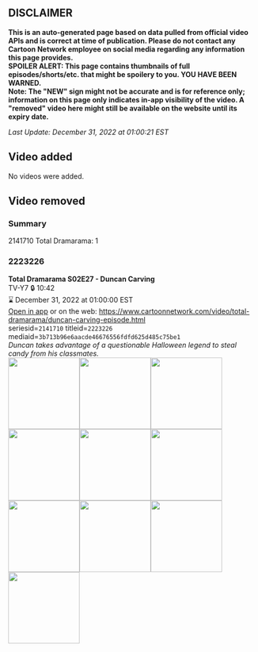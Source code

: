 ## DISCLAIMER
**This is an auto-generated page based on data pulled from official video APIs and is correct at time of publication. Please do not contact any Cartoon Network employee on social media regarding any information this page provides.**  
**SPOILER ALERT: This page contains thumbnails of full episodes/shorts/etc. that might be spoilery to you. YOU HAVE BEEN WARNED.**  
**Note: The "NEW" sign might not be accurate and is for reference only; information on this page only indicates in-app visibility of the video. A "removed" video here might still be available on the website until its expiry date.**  

_Last Update: December 31, 2022 at 01:00:21 EST_
## Video added
No videos were added.  
## Video removed
### Summary
2141710 Total Dramarama: 1  
### 2223226
**Total Dramarama S02E27 - Duncan Carving**  
TV-Y7 🔒 10:42  
⌛ December 31, 2022 at 01:00:00 EST  
[Open in app](https://cnvideo.sercomkc.org/redirector.html?type=cnapp&seriesid=2141710&titleid=2223226&mediaid=3b713b96e6aacde46676556fdfd625d485c75be1) or on the web: https://www.cartoonnetwork.com/video/total-dramarama/duncan-carving-episode.html  
seriesid=`2141710` titleid=`2223226` mediaid=`3b713b96e6aacde46676556fdfd625d485c75be1`  
_Duncan takes advantage of a questionable Halloween legend to steal candy from his classmates._  
<a href="https://s3.amazonaws.com/cartoonorchestrator/2223226_001_1280x720.jpg"><img src="https://s3.amazonaws.com/cartoonorchestrator/2223226_001_640x360.jpg" height="144px" /></a><a href="https://s3.amazonaws.com/cartoonorchestrator/2223226_002_1280x720.jpg"><img src="https://s3.amazonaws.com/cartoonorchestrator/2223226_002_640x360.jpg" height="144px" /></a><a href="https://s3.amazonaws.com/cartoonorchestrator/2223226_003_1280x720.jpg"><img src="https://s3.amazonaws.com/cartoonorchestrator/2223226_003_640x360.jpg" height="144px" /></a><a href="https://s3.amazonaws.com/cartoonorchestrator/2223226_004_1280x720.jpg"><img src="https://s3.amazonaws.com/cartoonorchestrator/2223226_004_640x360.jpg" height="144px" /></a><a href="https://s3.amazonaws.com/cartoonorchestrator/2223226_005_1280x720.jpg"><img src="https://s3.amazonaws.com/cartoonorchestrator/2223226_005_640x360.jpg" height="144px" /></a><a href="https://s3.amazonaws.com/cartoonorchestrator/2223226_006_1280x720.jpg"><img src="https://s3.amazonaws.com/cartoonorchestrator/2223226_006_640x360.jpg" height="144px" /></a><a href="https://s3.amazonaws.com/cartoonorchestrator/2223226_007_1280x720.jpg"><img src="https://s3.amazonaws.com/cartoonorchestrator/2223226_007_640x360.jpg" height="144px" /></a><a href="https://s3.amazonaws.com/cartoonorchestrator/2223226_008_1280x720.jpg"><img src="https://s3.amazonaws.com/cartoonorchestrator/2223226_008_640x360.jpg" height="144px" /></a><a href="https://s3.amazonaws.com/cartoonorchestrator/2223226_009_1280x720.jpg"><img src="https://s3.amazonaws.com/cartoonorchestrator/2223226_009_640x360.jpg" height="144px" /></a><a href="https://s3.amazonaws.com/cartoonorchestrator/2223226_010_1280x720.jpg"><img src="https://s3.amazonaws.com/cartoonorchestrator/2223226_010_640x360.jpg" height="144px" /></a>
